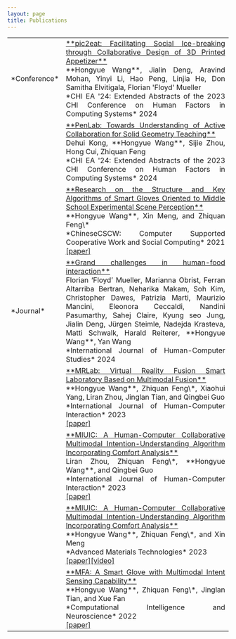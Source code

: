 ```yaml
---
layout: page
title: Publications
---
```

<table>
<colgroup>
<col width="10%" />
<col width="90%" />
</colgroup>
<tbody>
  
<tr>
<td>*Conference*</td>
<td markdown="span" style="text-align:justify"><a href="https://doi.org/10.1145/3613905.3651082" target="_blank">**pic2eat: Facilitating Social Ice-breaking through Collaborative Design of 3D Printed Appetizer**</a><br>**Hongyue Wang**, Jialin Deng, Aravind Mohan, Yinyi Li, Hao Peng, Linjia He, Don Samitha Elvitigala, Florian 'Floyd' Mueller<br>*CHI EA '24: Extended Abstracts of the 2023 CHI Conference on Human Factors in Computing Systems* 2024<br></td>
</tr>

<tr>
<td></td>
<td markdown="span" style="text-align:justify"><a href="https://doi.org/10.1145/3613905.3651082" target="_blank">**PenLab: Towards Understanding of Active Collaboration for Solid Geometry Teaching**</a><br>Dehui Kong, **Hongyue Wang**, Sijie Zhou, Hong Cui, Zhiquan Feng<br>*CHI EA '24: Extended Abstracts of the 2023 CHI Conference on Human Factors in Computing Systems* 2024<br></td>
</tr>

<tr>
<td></td>
<td markdown="span" style="text-align:justify"><a href="https://link.springer.com/chapter/10.1007/978-981-19-4546-5_32">**Research on the Structure and Key Algorithms of Smart Gloves Oriented to Middle School Experimental Scene Perception**</a><br>**Hongyue Wang**, Xin Meng, and Zhiquan Feng\*<br>*ChineseCSCW: Computer Supported Cooperative Work and Social Computing* 2021<br><a href="/assets/pubs/Research on the Structure and Key Algorithms of Smart Gloves Oriented to Middle School Experimental Scene Perception.pdf" target="_blank">[paper]</a></td>
</tr>



<tr>
<td>*Journal*</td>
<td markdown="span" style="text-align:justify"><a href="https://www.sciencedirect.com/science/article/pii/S1071581923002069" target="_blank">**Grand challenges in human-food interaction**</a><br>Florian ‘Floyd’ Mueller, Marianna Obrist, Ferran Altarriba Bertran, Neharika Makam, Soh Kim, Christopher Dawes, Patrizia Marti, Maurizio Mancini, Eleonora Ceccaldi, Nandini Pasumarthy, Sahej Claire, Kyung seo Jung, Jialin Deng, Jürgen Steimle, Nadejda Krasteva, Matti Schwalk, Harald Reiterer, **Hongyue Wang**, Yan Wang<br>*International Journal of Human-Computer Studies* 2024<br></td>
</tr>

<tr>
<td></td>
<td markdown="span" style="text-align:justify"><a href="https://www.tandfonline.com/doi/abs/10.1080/10447318.2023.2227823" target="_blank">**MRLab: Virtual Reality Fusion Smart Laboratory Based on Multimodal Fusion**</a><br>**Hongyue Wang**, Zhiquan Feng\*, Xiaohui Yang, Liran Zhou, Jinglan Tian, and Qingbei Guo<br>*International Journal of Human-Computer Interaction* 2023<br><a href="/assets/pubs/MRLab Virtual Reality Fusion Smart Laboratory Based on Multimodal Fusion.pdf" target="_blank">[paper]</a></td>
</tr>

<tr>
<td></td>
<td markdown="span" style="text-align:justify"><a href="https://www.tandfonline.com/doi/abs/10.1080/10447318.2023.2247606?journalCode=hihc20" target="_blank">**MIUIC: A Human-Computer Collaborative Multimodal Intention-Understanding Algorithm Incorporating Comfort Analysis**</a><br>Liran Zhou, Zhiquan Feng\*, **Hongyue Wang**, and Qingbei Guo<br>*International Journal of Human-Computer Interaction* 2023<br><a href="/assets/pubs/MRLab Virtual Reality Fusion Smart Laboratory Based on Multimodal Fusion.pdf" target="_blank">[paper]</a></td>
</tr>

<tr>
<td></td>
<td markdown="span" style="text-align:justify"><a href="https://onlinelibrary.wiley.com/doi/abs/10.1002/admt.202200549">**MIUIC: A Human-Computer Collaborative Multimodal Intention-Understanding Algorithm Incorporating Comfort Analysis**</a><br>**Hongyue Wang**, Zhiquan Feng\*, and Xin Meng<br>*Advanced Materials Technologies* 2023<br><a href="/assets/pubs/Multimodal Information Perception and Understanding：Application of Smart Glove in Virtual-Reality Fusion Chemistry Experiment Platform.pdf" target="_blank">[paper]</a><a href="https://youtu.be/8btwYEO1cd4" target="_blank">[video]</a></td>
</tr>

<tr>
<td></td>
<td markdown="span" style="text-align:justify"><a href="https://www.hindawi.com/journals/cin/2022/3545850/" target="_blank">**MFA: A Smart Glove with Multimodal Intent Sensing Capability**</a><br>**Hongyue Wang**, Zhiquan Feng\*, Jinglan Tian, and Xue Fan<br>*Computational Intelligence and Neuroscience* 2022<br><a href="/assets/pubs/MFA：A Smart Glove with Multimodal Intent Sensing Capability.pdf" target="_blank">[paper]</a></td>
</tr>

</tbody>
</table>
